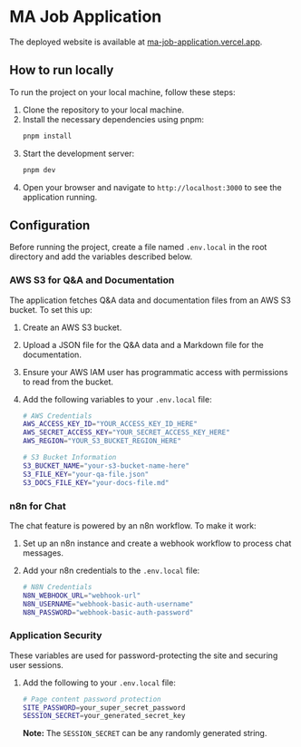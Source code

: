 # MA Job Application

The deployed website is available at [ma-job-application.vercel.app](https://ma-job-application.vercel.app).

## How to run locally

To run the project on your local machine, follow these steps:

1.  Clone the repository to your local machine.
2.  Install the necessary dependencies using pnpm:
    ```bash
    pnpm install
    ```
3.  Start the development server:
    ```bash
    pnpm dev
    ```
4.  Open your browser and navigate to `http://localhost:3000` to see the application running.

## Configuration

Before running the project, create a file named `.env.local` in the root directory and add the variables described below.

### AWS S3 for Q&A and Documentation

The application fetches Q&A data and documentation files from an AWS S3 bucket. To set this up:

1.  Create an AWS S3 bucket.
2.  Upload a JSON file for the Q&A data and a Markdown file for the documentation.
3.  Ensure your AWS IAM user has programmatic access with permissions to read from the bucket.
4.  Add the following variables to your `.env.local` file:

    ```bash
    # AWS Credentials
    AWS_ACCESS_KEY_ID="YOUR_ACCESS_KEY_ID_HERE"
    AWS_SECRET_ACCESS_KEY="YOUR_SECRET_ACCESS_KEY_HERE"
    AWS_REGION="YOUR_S3_BUCKET_REGION_HERE"

    # S3 Bucket Information
    S3_BUCKET_NAME="your-s3-bucket-name-here"
    S3_FILE_KEY="your-qa-file.json"
    S3_DOCS_FILE_KEY="your-docs-file.md"
    ```

### n8n for Chat

The chat feature is powered by an n8n workflow. To make it work:

1.  Set up an n8n instance and create a webhook workflow to process chat messages.
2.  Add your n8n credentials to the `.env.local` file:

    ```bash
    # N8N Credentials
    N8N_WEBHOOK_URL="webhook-url"
    N8N_USERNAME="webhook-basic-auth-username"
    N8N_PASSWORD="webhook-basic-auth-password"
    ```

### Application Security

These variables are used for password-protecting the site and securing user sessions.

1.  Add the following to your `.env.local` file:

    ```bash
    # Page content password protection
    SITE_PASSWORD=your_super_secret_password
    SESSION_SECRET=your_generated_secret_key
    ```

    **Note:** The `SESSION_SECRET` can be any randomly generated string.
